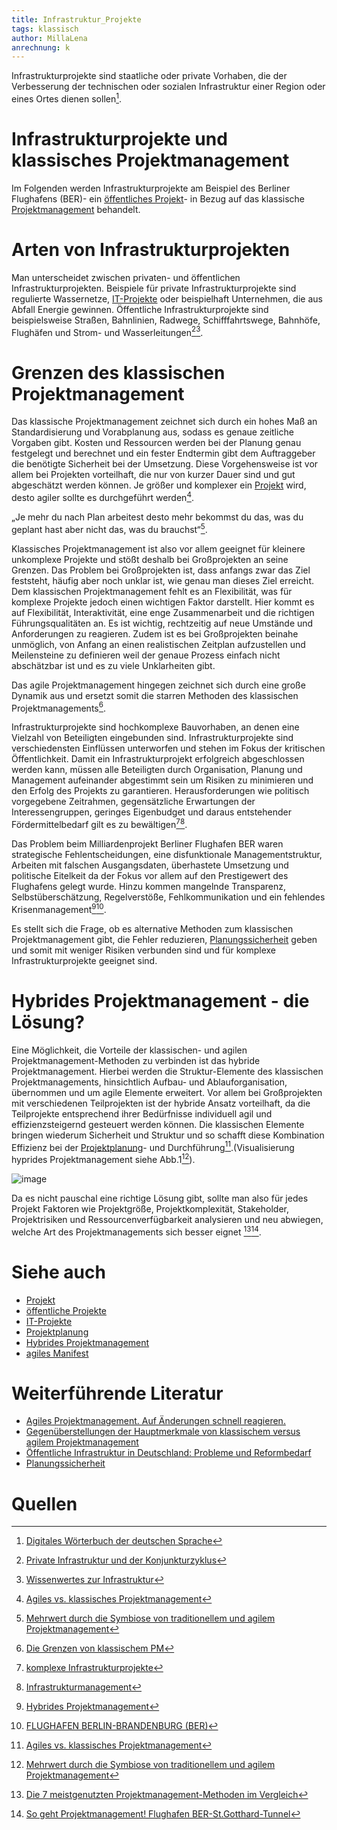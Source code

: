 ```yaml
---
title: Infrastruktur_Projekte
tags: klassisch
author: MillaLena
anrechnung: k 
---
```


Infrastrukturprojekte sind staatliche oder private Vorhaben, die der Verbesserung der technischen oder sozialen Infrastruktur einer Region oder eines Ortes dienen sollen[^1].

# Infrastrukturprojekte und klassisches Projektmanagement

Im Folgenden werden Infrastrukturprojekte am Beispiel des Berliner Flughafens (BER)- ein [öffentliches Projekt](https://github.com/ManagingProjectsSuccessfully/ManagingProjectsSuccessfully.github.io/blob/main/kb/Oeffentliche_Projekte.md)- in Bezug auf das klassische [Projektmanagement](https://github.com/ManagingProjectsSuccessfully/ManagingProjectsSuccessfully.github.io/blob/main/kb/Projektmanagement.md) behandelt.

# Arten von Infrastrukturprojekten

Man unterscheidet zwischen privaten- und öffentlichen Infrastrukturprojekten. Beispiele für private Infrastrukturprojekte sind regulierte Wassernetze, [IT-Projekte](https://github.com/ManagingProjectsSuccessfully/ManagingProjectsSuccessfully.github.io/blob/main/kb/IT-Projekte.md) oder beispielhaft Unternehmen, die aus Abfall Energie gewinnen. Öffentliche Infrastrukturprojekte sind beispielsweise Straßen, Bahnlinien, Radwege, Schifffahrtswege, Bahnhöfe, Flughäfen und Strom- und Wasserleitungen[^2][^3]. 

# Grenzen des klassischen Projektmanagement

Das klassische Projektmanagement zeichnet sich durch ein hohes Maß an Standardisierung und Vorabplanung aus, sodass es genaue zeitliche Vorgaben gibt. Kosten und Ressourcen werden bei der Planung genau festgelegt und berechnet und ein fester Endtermin gibt dem Auftraggeber die benötigte Sicherheit bei der Umsetzung. Diese Vorgehensweise ist vor allem bei Projekten vorteilhaft, die nur von kurzer Dauer sind und gut abgeschätzt werden können. Je größer und komplexer ein [Projekt](https://github.com/ManagingProjectsSuccessfully/ManagingProjectsSuccessfully.github.io/blob/main/kb/Projekt.md) wird, desto agiler sollte es durchgeführt werden[^4].

„Je mehr du nach Plan arbeitest desto mehr bekommst du das, was du geplant hast aber nicht das, was du brauchst“[^5].

Klassisches Projektmanagement ist also vor allem geeignet für kleinere unkomplexe Projekte und stößt deshalb bei Großprojekten an seine Grenzen. Das Problem bei Großprojekten ist, dass anfangs zwar das Ziel feststeht, häufig aber noch unklar ist, wie genau man dieses Ziel erreicht. Dem klassischen Projektmanagement fehlt es an Flexibilität, was für komplexe Projekte jedoch einen wichtigen Faktor darstellt. Hier kommt es auf Flexibilität, Interaktivität, eine enge Zusammenarbeit und die richtigen Führungsqualitäten an. Es ist wichtig, rechtzeitig auf neue Umstände und Anforderungen zu reagieren. Zudem ist es bei Großprojekten beinahe unmöglich, von Anfang an einen realistischen Zeitplan aufzustellen und Meilensteine zu definieren weil der genaue Prozess einfach nicht abschätzbar ist und es zu viele Unklarheiten gibt. 

Das agile Projektmanagement hingegen zeichnet sich durch eine große Dynamik aus und ersetzt somit die starren Methoden des klassischen Projektmanagements[^6].

Infrastrukturprojekte sind hochkomplexe Bauvorhaben, an denen eine Vielzahl von Beteiligten eingebunden sind. Infrastrukturprojekte sind verschiedensten Einflüssen unterworfen und stehen im Fokus der kritischen Öffentlichkeit. Damit ein Infrastrukturprojekt erfolgreich abgeschlossen werden kann, müssen alle Beteiligten durch Organisation, Planung und Management aufeinander abgestimmt sein um Risiken zu minimieren und den Erfolg des Projekts zu garantieren. Herausforderungen wie politisch vorgegebene Zeitrahmen, gegensätzliche Erwartungen der Interessengruppen, geringes Eigenbudget und daraus entstehender Fördermittelbedarf gilt es zu bewältigen[^7][^8].

Das Problem beim Milliardenprojekt Berliner Flughafen BER waren strategische Fehlentscheidungen, eine disfunktionale Managementstruktur, Arbeiten mit falschen Ausgangsdaten, überhastete Umsetzung und politische Eitelkeit da der Fokus vor allem auf den Prestigewert des Flughafens gelegt wurde. Hinzu kommen mangelnde Transparenz, Selbstüberschätzung, Regelverstöße, Fehlkommunikation und ein fehlendes Krisenmanagement[^9][^10].

Es stellt sich die Frage, ob es alternative Methoden zum klassischen Projektmanagement gibt, die Fehler reduzieren, [Planungssicherheit](https://github.com/ManagingProjectsSuccessfully/ManagingProjectsSuccessfully.github.io/blob/main/kb/Planungssicherheit.md) geben und somit mit weniger Risiken verbunden sind und für komplexe Infrastrukturprojekte geeignet sind. 

# Hybrides Projektmanagement - die Lösung?

Eine Möglichkeit, die Vorteile der klassischen- und agilen Projektmanagement-Methoden zu verbinden ist das hybride Projektmanagement. Hierbei werden die Struktur-Elemente des klassischen Projektmanagements, hinsichtlich Aufbau- und Ablauforganisation, übernommen und um agile Elemente erweitert. Vor allem bei Großprojekten mit verschiedenen Teilprojekten ist der hybride Ansatz vorteilhaft, da die Teilprojekte entsprechend ihrer Bedürfnisse individuell agil und effizienzsteigernd gesteuert werden können. Die klassischen Elemente bringen wiederum Sicherheit und Struktur und so schafft diese Kombination Effizienz bei der [Projektplanung](https://github.com/ManagingProjectsSuccessfully/ManagingProjectsSuccessfully.github.io/blob/main/kb/Projektplanung.md)- und Durchführung[^4].(Visualisierung hyprides Projektmanagement siehe Abb.1[^11]).

![image](https://github.com/MillaLena/ManagingProjectsSuccessfully.github.io/blob/main/kb/Infrastruktur_Projekte/Grafik_HybridesPM.png)


Da es nicht pauschal eine richtige Lösung gibt, sollte man also für jedes Projekt Faktoren wie Projektgröße, Projektkomplexität, Stakeholder, Projektrisiken und Ressourcenverfügbarkeit analysieren und neu abwiegen, welche Art des Projektmanagements sich besser eignet [^12][^13].

# Siehe auch

* [Projekt](https://github.com/ManagingProjectsSuccessfully/ManagingProjectsSuccessfully.github.io/blob/main/kb/Projekt.md)
* [öffentliche Projekte](https://github.com/ManagingProjectsSuccessfully/ManagingProjectsSuccessfully.github.io/blob/main/kb/Oeffentliche_Projekte.md)
* [IT-Projekte](https://github.com/ManagingProjectsSuccessfully/ManagingProjectsSuccessfully.github.io/blob/main/kb/IT-Projekte.md)
* [Projektplanung](https://github.com/ManagingProjectsSuccessfully/ManagingProjectsSuccessfully.github.io/blob/main/kb/Projektplanung.md)
* [Hybrides Projektmanagement](https://github.com/ManagingProjectsSuccessfully/ManagingProjectsSuccessfully.github.io/blob/main/kb/Hybrides_Projektmanagment.md)
* [agiles Manifest](https://github.com/ManagingProjectsSuccessfully/ManagingProjectsSuccessfully.github.io/blob/main/kb/Agiles_Manifest.md)

# Weiterführende Literatur

* [Agiles Projektmanagement. Auf Änderungen schnell reagieren.](https://www.microtool.de/wissen-online/was-ist-agiles-projektmanagement/)
* [Gegenüberstellungen der Hauptmerkmale von klassischem versus agilem Projektmanagement](https://link.springer.com/article/10.1007/s11612-021-00563-z/tables/1)
* [Öffentliche Infrastruktur in Deutschland: Probleme und Reformbedarf](https://www.bmwi.de/Redaktion/DE/Publikationen/Ministerium/Veroeffentlichung-Wissenschaftlicher-Beirat/gutachten-oeffentliche-infrastruktur-in-deutschland.pdf?__blob=publicationFile&v=12)
* [Planungssicherheit](https://github.com/ManagingProjectsSuccessfully/ManagingProjectsSuccessfully.github.io/blob/main/kb/Planungssicherheit.md)

# Quellen

[^1]: [Digitales Wörterbuch der deutschen Sprache](https://www.dwds.de/wb/Infrastrukturprojekt)
[^2]: [Private Infrastruktur und der Konjunkturzyklus](https://www.dws.com/de-de/insights/cio-view/cio-view-quarterly/q3-2019/private-infrastruktur/)
[^3]: [Wissenwertes zur Infrastruktur](https://www.boell.de/de/2019/12/16/wissenwertes-zur-infrastruktur)
[^4]: [Agiles vs. klassisches Projektmanagement](https://www.roth-institut.de/roth-wissens-journal/wissen-führung/agiles-vs-klassisches-projektmanagement/)
[^5]: [Mehrwert durch die Symbiose von traditionellem und agilem Projektmanagement](https://rpma.de/mehrwert-durch-die-symbiose-von-traditionellem-und-agilem-projektmanagement/)
[^6]: [Die Grenzen von klassischem PM](https://www.ottmann.de/de/blog/!/show/104/die-grenzen-von-klassischem-pm/)
[^7]: [komplexe Infrastrukturprojekte](https://arndt-idc.com/komplexe-infrastrukturprojekte/)
[^8]: [Infrastrukturmanagement](https://www.nps-pm.de/wp-content/uploads/2016/12/nps_2574_faltblatt_infra_WEB.pdf)
[^9]: [Hybrides Projektmanagement](https://link.springer.com/article/10.1007/s11612-021-00563-z)
[^10]: [FLUGHAFEN BERLIN-BRANDENBURG (BER)](http://projekt-manager.eu/projektmanagement-BER.html)
[^11]: [Mehrwert durch die Symbiose von traditionellem und agilem Projektmanagement](https://rpma.de/mehrwert-durch-die-symbiose-von-traditionellem-und-agilem-projektmanagement/)
[^12]: [Die 7 meistgenutzten Projektmanagement-Methoden im Vergleich](https://zenkit.com/de/blog/7-meistgenutzte-projektmanagement-methoden-im-vergleich/)
[^13]: [So geht Projektmanagement! Flughafen BER-St.Gotthard-Tunnel](https://www.berlinerteam.de/magazin/so-geht-projektmanagement-flughafen-ber-st-gotthard-tunnel/)

